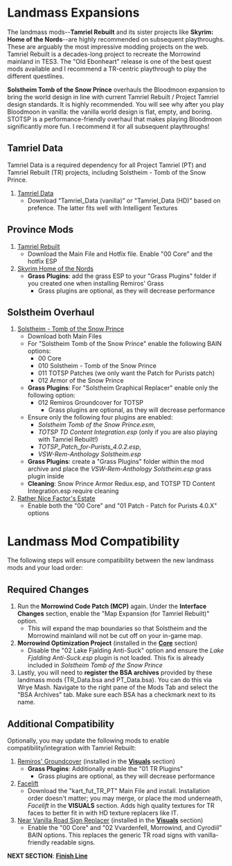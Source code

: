 # Landmass Expansions
The landmass mods--**Tamriel Rebuilt** and its sister projects like **Skyrim: Home of the Nords**--are highly recommended on subsequent playthroughs. These are arguably the most impressive modding projects on the web. Tamriel Rebuilt is a decades-long project to recreate the Morrowind mainland in TES3. The "Old Ebonheart" release is one of the best quest mods available and I recommend a TR-centric playthrough to play the different questlines.

**Solstheim Tomb of the Snow Prince** overhauls the Bloodmoon expansion to bring the world design in line with current Tamriel Rebuilt / Project Tamriel design standards. It is highly recommended. You will see why after you play Bloodmoon in vanilla: the vanilla world design is flat, empty, and boring. STOTSP is a performance-friendly overhaul that makes playing Bloodmoon significantly more fun. I recommend it for all subsequent playthroughs!

## Tamriel Data
Tamriel Data is a required dependency for all Project Tamriel (PT) and Tamriel Rebuilt (TR) projects, including Solstheim - Tomb of the Snow Prince.
1. [Tamriel Data](https://www.nexusmods.com/morrowind/mods/44537?)
	- Download “Tamriel_Data (vanilla)” or "Tamriel_Data (HD)" based on prefence. The latter fits well with Intelligent Textures

## Province Mods
1. [Tamriel Rebuilt](https://www.nexusmods.com/morrowind/mods/42145?)
	- Download the Main File and Hotfix file. Enable "00 Core" and the hotfix ESP
1. [Skyrim Home of the Nords](https://www.nexusmods.com/morrowind/mods/44921?)
	- **Grass Plugins**: add the grass ESP to your "Grass Plugins" folder if you created one when installing Remiros' Grass
		- Grass plugins are optional, as they will decrease performance

## Solstheim Overhaul
1. [Solstheim - Tomb of the Snow Prince](https://www.nexusmods.com/morrowind/mods/46810)
	- Download both Main Files
	- For "Solstheim Tomb of the Snow Prince" enable the following BAIN options:
		- 00 Core
		- 010 Solstheim - Tomb of the Snow Prince
		- 011 TOTSP Patches (we only want the Patch for Purists patch)
		- 012 Armor of the Snow Prince
	- **Grass Plugins**: For "Solstheim Graphical Replacer" enable only the following option:
		- 012 Remiros Groundcover for TOTSP
			- Grass plugins are optional, as they will decrease performance
	- Ensure only the following four plugins are enabled: 
		- *Solstheim Tomb of the Snow Prince.esm*, 
		- *TOTSP TD Content Integration.esp* (only if you are also playing with Tamriel Rebuilt!)
		- *TOTSP_Patch_for-Purists_4.0.2.esp*, 
		- *VSW-Rem-Anthology Solstheim.esp*
	- **Grass Plugins**: create a "Grass Plugins" folder within the mod archive and place the *VSW-Rem-Anthology Solstheim.esp* grass plugin inside
	- **Cleaning**: Snow Prince Armor Redux.esp, and TOTSP TD Content Integration.esp require cleaning
1. [Rather Nice Factor's Estate](https://www.nexusmods.com/morrowind/mods/47933?)
	- Enable both the "00 Core" and "01 Patch - Patch for Purists 4.0.X" options

# Landmass Mod Compatibility
The following steps will ensure compatibility between the new landmass mods and your load order:

## Required Changes
1. Run the **Morrowind Code Patch (MCP)** again. Under the **Interface Changes** section, enable the "Map Expansion (for Tamriel Rebuilt)" option. 
	- This will expand the map boundaries so that Solstheim and the Morrowind mainland will not be cut off on your in-game map.
1. **Morrowind Optimization Project** (installed in the [**Core**](https://github.com/doublemoulinet/Morrowind-Modular-Mod-Guide/blob/master/CORE.md) section)
	- Disable the "02 Lake Fjalding Anti-Suck" option and ensure the *Lake Fjalding Anti-Suck.esp* plugin is not loaded. This fix is already included in *Solstheim Tomb of the Snow Prince*
1. Lastly, you will need to **register the BSA archives** provided by these landmass mods (TR_Data.bsa and PT_Data.bsa). You can do this via Wrye Mash. Navigate to the right pane of the Mods Tab and select the "BSA Archives" tab. Make sure each BSA has a checkmark next to its name.

## Additional Compatibility
Optionally, you may update the following mods to enable compatibility/integration with Tamriel Rebuilt:
1. [Remiros' Groundcover](https://www.nexusmods.com/morrowind/mods/46733?) (installed in the [**Visuals**](https://github.com/doublemoulinet/Morrowind-Modular-Mod-Guide/blob/master/VISUALS.md) section)
	- **Grass Plugins**: Additionally enable the "01 TR Plugins"
		- Grass plugins are optional, as they will decrease performance
1. [Facelift](https://www.nexusmods.com/morrowind/mods/47617?)
	- Download the "kart_fut_TR_PT" Main File and install. Installation order doesn't matter; you may merge, or place the mod underneath, *Facelift* in the **VISUALS** section. Adds high quality textures for TR faces to better fit in with HD texture replacers like IT.
1. [Near Vanilla Road Sign Replacer](https://www.nexusmods.com/morrowind/mods/44957?) (installed in the [**Visuals**](https://github.com/doublemoulinet/Morrowind-Modular-Mod-Guide/blob/master/VISUALS.md) section)
	- Enable the "00 Core" and "02 Vvardenfell, Morrowind, and Cyrodiil" BAIN options. This replaces the generic TR road signs with vanilla-friendly readable signs.

**NEXT SECTION**:
[**Finish Line**](https://github.com/doublemoulinet/Morrowind-Modular-Mod-Guide/blob/master/FINISHLINE.md)
